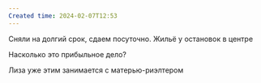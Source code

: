 ```yaml
---
Created time: 2024-02-07T12:53
---
```

Сняли на долгий срок, сдаем посуточно. Жильё у остановок в центре

Насколько это прибыльное дело?

Лиза уже этим занимается с матерью-риэлтером